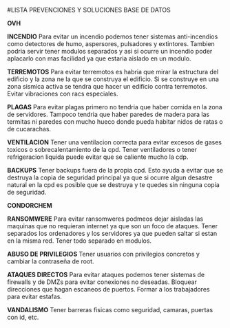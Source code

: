#LISTA PREVENCIONES Y SOLUCIONES BASE DE DATOS

**OVH**

 **INCENDIO**
Para evitar un incendio podemos tener sistemas anti-incendios como detectores de humo, aspersores, pulsadores y extintores. 
Tambien podria servir tener modulos separados y asi si ocurre un incendio poder aplacarlo con mas facilidad ya que estaria aislado en un modulo. 

 **TERREMOTOS**
Para evitar terremotos es habria que mirar la estructura del edificio y la zona ne la que se construya el edificio. Si se construye en una zona 
sismica activa se tendra que hacer un edificio contra terremotos. Evitar vibraciones con racs especiales. 

 **PLAGAS**
Para evitar plagas primero no tendria que haber comida en la zona de servidores. Tampoco tendria que haber paredes de madera para las termitas ni paredes con mucho hueco
donde pueda habitar nidos de ratas o de cucarachas. 

 **VENTILACION**
Tener una ventilacion correcta para evitar excesos de gases toxicos o sobrecalentamiento de la cpd. Tener ventiladores o tener refrigeracion liquida
puede evitar que se caliente mucho la cdp.

 **BACKUPS** 
Tener backups fuera de la propia cpd. Esto ayuda a evitar que se destruya la copia de seguridad principal ya que si ocurre algun desastre natural en la cpd
es posible que se destruya y te quedes sin ninguna copia de seguridad.


**CONDORCHEM**
 
 **RANSOMWERE**
Para evitar ransomweres podmeos dejar aisladas las maquinas que no requieran internet ya que son un foco de ataques. Tener separados los ordenadores y los servidores ya que 
pueden saltar si estan en la misma red. Tener todo separado en modulos.

 **ABUSO DE PRIVILEGIOS**
Tener usuarios con privilegios concretos y cambiar la contraseña de root. 

 **ATAQUES DIRECTOS**
Para evitar ataques podemos tener sistemas de firewalls y de DMZs para evitar conexiones no deseadas. Bloquear direcciones que hagan escaneos de puertos.
Formar a los trabajadores para evitar estafas.

 **VANDALISMO**
Tener barreras fisicas como seguridad, camaras, puertas con id, etc.
 